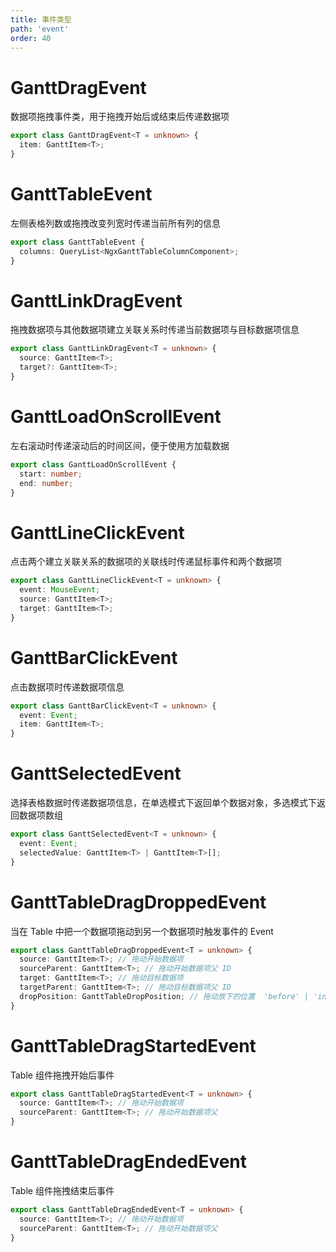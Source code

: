```yaml
---
title: 事件类型
path: 'event'
order: 40
---
```


# GanttDragEvent

数据项拖拽事件类，用于拖拽开始后或结束后传递数据项

```ts
export class GanttDragEvent<T = unknown> {
  item: GanttItem<T>;
}
```

# GanttTableEvent

左侧表格列数或拖拽改变列宽时传递当前所有列的信息

```ts
export class GanttTableEvent {
  columns: QueryList<NgxGanttTableColumnComponent>;
}
```

# GanttLinkDragEvent

拖拽数据项与其他数据项建立关联关系时传递当前数据项与目标数据项信息

```ts
export class GanttLinkDragEvent<T = unknown> {
  source: GanttItem<T>;
  target?: GanttItem<T>;
}
```

# GanttLoadOnScrollEvent

左右滚动时传递滚动后的时间区间，便于使用方加载数据

```ts
export class GanttLoadOnScrollEvent {
  start: number;
  end: number;
}
```

# GanttLineClickEvent

点击两个建立关联关系的数据项的关联线时传递鼠标事件和两个数据项

```ts
export class GanttLineClickEvent<T = unknown> {
  event: MouseEvent;
  source: GanttItem<T>;
  target: GanttItem<T>;
}
```

# GanttBarClickEvent

点击数据项时传递数据项信息

```ts
export class GanttBarClickEvent<T = unknown> {
  event: Event;
  item: GanttItem<T>;
}
```

# GanttSelectedEvent

选择表格数据时传递数据项信息，在单选模式下返回单个数据对象，多选模式下返回数据项数组

```ts
export class GanttSelectedEvent<T = unknown> {
  event: Event;
  selectedValue: GanttItem<T> | GanttItem<T>[];
}
```

# GanttTableDragDroppedEvent

当在 Table 中把一个数据项拖动到另一个数据项时触发事件的 Event

```ts
export class GanttTableDragDroppedEvent<T = unknown> {
  source: GanttItem<T>; // 拖动开始数据项
  sourceParent: GanttItem<T>; // 拖动开始数据项父 ID
  target: GanttItem<T>; // 拖动目标数据项
  targetParent: GanttItem<T>; // 拖动目标数据项父 ID
  dropPosition: GanttTableDropPosition; // 拖动放下的位置  'before' | 'inside' | 'after'
}
```

# GanttTableDragStartedEvent

Table 组件拖拽开始后事件

```ts
export class GanttTableDragStartedEvent<T = unknown> {
  source: GanttItem<T>; // 拖动开始数据项
  sourceParent: GanttItem<T>; // 拖动开始数据项父
}
```

# GanttTableDragEndedEvent

Table 组件拖拽结束后事件

```ts
export class GanttTableDragEndedEvent<T = unknown> {
  source: GanttItem<T>; // 拖动开始数据项
  sourceParent: GanttItem<T>; // 拖动开始数据项父
}
```
